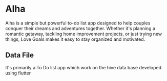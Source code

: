 # Alha

Alha is a simple but powerful to-do list app designed to help couples conquer their dreams and adventures together. Whether it's planning a romantic getaway, tackling home improvement projects, or just trying new things, Love Goals makes it easy to stay organized and motivated.


## Data File

It's primarily a To Do list app which work on the hive data base developed using flutter